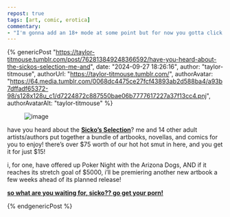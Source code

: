 ```yaml
---
repost: true
tags: [art, comic, erotica]
commentary:
- "I'm gonna add an 18+ mode at some point but for now you gotta click through for your smut"
---
```


{% genericPost "https://taylor-titmouse.tumblr.com/post/762813849248366592/have-you-heard-about-the-sickos-selection-me-and",
    date: "2024-09-27 18:26:16",
    author: "taylor-titmouse",
    authorUrl: "https://taylor-titmouse.tumblr.com/",
    authorAvatar: "https://64.media.tumblr.com/0068dc4475ce27fcf43893ab2d588ba4/a93b7dffadf65372-98/s128x128u_c1/d7224872c887550bae06b7777617227a37f13cc4.pnj",
    authorAvatarAlt: "taylor-titmouse" %}
  <div class="npf_row">
    <div class="npf_col">
      <figure class="tmblr-full">
        <a
          class="post_media_photo_anchor"
          data-big-photo="https://64.media.tumblr.com/1b14c0605057caea8eb146eb3bd3a86f/f245cb05d226b141-31/s1280x1920/12554ec71eb44608808d2db2202dd4c3a06afc8c.png"
          data-big-photo-height="680"
          data-big-photo-width="669"
          ><img
            class="post_media_photo image"
            src="https://64.media.tumblr.com/1b14c0605057caea8eb146eb3bd3a86f/f245cb05d226b141-31/s1280x1920/12554ec71eb44608808d2db2202dd4c3a06afc8c.png"
            srcset="
              https://64.media.tumblr.com/1b14c0605057caea8eb146eb3bd3a86f/f245cb05d226b141-31/s75x75_c1/2ac9fe3e228b7ba61c731c9cb1b1b7a7d0bacd2d.png   75w,
              https://64.media.tumblr.com/1b14c0605057caea8eb146eb3bd3a86f/f245cb05d226b141-31/s100x200/61ad89d510a5b1bc7fa9d59c65f60d07163db154.png   100w,
              https://64.media.tumblr.com/1b14c0605057caea8eb146eb3bd3a86f/f245cb05d226b141-31/s250x400/aab59fa270a2df8a74a7bbbf0d7563612a794a07.png   250w,
              https://64.media.tumblr.com/1b14c0605057caea8eb146eb3bd3a86f/f245cb05d226b141-31/s400x600/3d41046d38da54cee731c9a0824917720dd16206.png   400w,
              https://64.media.tumblr.com/1b14c0605057caea8eb146eb3bd3a86f/f245cb05d226b141-31/s500x750/9cfead9195b0a5554351508a1e7e21039dcd022e.png   500w,
              https://64.media.tumblr.com/1b14c0605057caea8eb146eb3bd3a86f/f245cb05d226b141-31/s540x810/2349e4eca90a125f5326aba91fac47a92c267199.png   540w,
              https://64.media.tumblr.com/1b14c0605057caea8eb146eb3bd3a86f/f245cb05d226b141-31/s640x960/ac7163d441cbc0c38483a932cbd27ef7411ed31d.png   640w,
              https://64.media.tumblr.com/1b14c0605057caea8eb146eb3bd3a86f/f245cb05d226b141-31/s1280x1920/12554ec71eb44608808d2db2202dd4c3a06afc8c.png 669w
            "
            sizes="(max-width: 669px) 100vw, 669px"
            alt="image"
        /></a>
      </figure>
    </div>
  </div>
  <p>
    have you heard about the
    <b
      ><a href="https://itch.io/b/2672/sickos-selection-1"
        >Sicko’s Selection</a
      ></b
    >? me and 14 other adult artists/authors put together a bundle of artbooks,
    novellas, and comics for you to enjoy! there’s over $75 worth of our hot hot
    smut in here, and you get it for just $15!
  </p>
  <p>
    i, for one, have offered up Poker Night with the Arizona Dogs, AND if it
    reaches its stretch goal of $5000, i’ll be premiering another new artbook a
    few weeks ahead of its planned release!
  </p>
  <p>
    <b
      ><a href="https://itch.io/b/2672/sickos-selection-1"
        >so what are you waiting for, sicko?? go get your porn!</a
      ></b
    >
  </p>
{% endgenericPost %}
